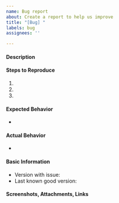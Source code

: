 ```yaml
---
name: Bug report
about: Create a report to help us improve
title: "[Bug] "
labels: bug
assignees: ''

---
```


#### Description
<!-- Provide a clear and concise description of the bug, including what the bug is and where it occurs. -->

#### Steps to Reproduce
<!-- List the steps to reproduce the issue. Make sure to include every step needed to encounter the bug. -->

1. 
2. 
3. 

#### Expected Behavior
- 

#### Actual Behavior
- 

#### Basic Information
- Version with issue: 
- Last known good version: 

#### Screenshots, Attachments, Links
<!-- If the issue is a visual issue, please include screenshots showing the problem if possible. 
     If possible, please upload or provide a link to a reproduction case. -->